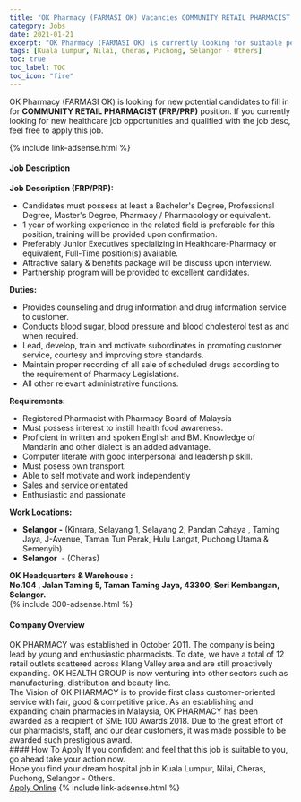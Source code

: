 ```yaml
---
title: "OK Pharmacy (FARMASI OK) Vacancies COMMUNITY RETAIL PHARMACIST (FRP/PRP)" 
category: Jobs 
date: 2021-01-21 
excerpt: "OK Pharmacy (FARMASI OK) is currently looking for suitable person to fill in the COMMUNITY RETAIL PHARMACIST (FRP/PRP) which positioned at Kuala Lumpur, Nilai, Cheras, Puchong, Selangor - Others" 
tags: [Kuala Lumpur, Nilai, Cheras, Puchong, Selangor - Others] 
toc: true 
toc_label: TOC 
toc_icon: "fire" 
--- 
```


<p>OK Pharmacy (FARMASI OK) is looking for new potential candidates to fill in for <b>COMMUNITY RETAIL PHARMACIST (FRP/PRP)</b> position. If you currently looking for new healthcare job opportunities and qualified with the job desc, feel free to apply this job.
</p>{% include link-adsense.html %} 
<div><div><h4>Job Description</h4></div><div><div><span><div><div><strong>Job Description (FRP/PRP):</strong></div><ul><li>Candidates must possess at least a Bachelor's Degree, Professional Degree, Master's Degree, Pharmacy / Pharmacology or equivalent.</li><li>1 year of working experience in the related field is preferable for this position, training will be provided upon confirmation.</li><li>Preferably Junior Executives specializing in Healthcare-Pharmacy or equivalent, Full-Time position(s) available.</li><li>Attractive salary &amp; benefits package will be discuss upon interview.</li><li>Partnership program will be provided to excellent candidates.</li></ul><div><strong>Duties:</strong></div><ul><li>Provides counseling and drug information and drug information service to customer.</li><li>Conducts blood sugar, blood pressure and blood cholesterol test as and when required.</li><li>Lead, develop, train and motivate subordinates in promoting customer service, courtesy and improving store standards.</li><li>Maintain proper recording of all sale of scheduled drugs according to the requirement of Pharmacy Legislations.</li><li>All other relevant administrative functions.</li></ul><div><strong>Requirements:</strong></div><ul><li>Registered Pharmacist with Pharmacy Board of Malaysia</li><li>Must possess interest to instill health food awareness.</li><li>Proficient in written and spoken English and BM. Knowledge of Mandarin and other dialect is an added advantage.</li><li>Computer literate with good interpersonal and leadership skill.</li><li>Must posess own transport.&#160;</li><li>Able to self motivate and work independently</li><li>Sales and service orientated&#160;</li><li>Enthusiastic and passionate&#160;</li></ul><div><strong>Work Locations:</strong></div><ul><li><strong>Selangor -</strong> (Kinrara, Selayang 1, Selayang 2, Pandan Cahaya , Taming Jaya, J-Avenue, Taman Tun Perak, Hulu Langat, Puchong Utama &amp; Semenyih)</li><li><strong>Selangor</strong>&#160; - (Cheras)</li></ul><div><strong>OK Headquarters &amp; Warehouse :</strong></div><div><strong>No.104 , Jalan Taming 5, Taman Taming Jaya, 43300, Seri Kembangan, Selangor.</strong></div></div></span></div></div></div> 
{% include 300-adsense.html %} 
<div><div><h4>Company Overview</h4></div><div><div><span><div><div>
<div>
<div>
<div>OK PHARMACY was established in October 2011. The company is being lead by young and enthusiastic pharmacists. To date, we have a total of 12 retail outlets scattered across Klang Valley area and are still proactively expanding. OK HEALTH GROUP is now venturing into other sectors such as manufacturing, distribution and beauty line.&#160;</div>
<div>The Vision of OK PHARMACY is to provide first class customer-oriented service with fair, good &amp; competitive price. As an establishing and expanding chain pharmacies in Malaysia, OK PHARMACY has been awarded as a recipient of SME 100 Awards 2018. Due to the great effort of our pharmacists, staff, and our dear customers, it was made possible to be awarded such prestigious award.&#160;</div>
</div>
</div>
</div></div></span></div></div></div> 
#### How To Apply 
If you confident and feel that this job is suitable to you, go ahead take your action now. <br/> 
Hope you find your dream hospital job in Kuala Lumpur, Nilai, Cheras, Puchong, Selangor - Others. <br/> 
<a href="https://www.jobstreet.com.my/en/job/community-retail-pharmacist-frp-prp-4467872?jobId=jobstreet-my-job-4467872&sectionRank=7&token=0~83bdde63-6e8d-47d9-8a6d-7993dd1c70b8&fr=SRP%20View%20In%20New%20Ta" class="btn btn--warning" target="_blank" rel="nofollow noopenner">Apply Online</a> 
{% include link-adsense.html %} 